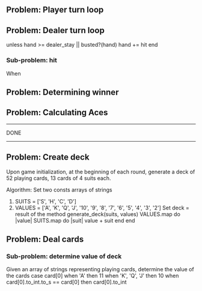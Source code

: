 ## Problem: Player turn loop

## Problem: Dealer turn loop
unless hand >= dealer_stay || busted?(hand)
  hand += hit
end

  ### Sub-problem: hit
  When 


## Problem: Determining winner

## Problem: Calculating Aces


___
DONE
___

## Problem: Create deck
Upon game initialization, at the beginning of each round, generate a deck of 52 playing cards, 13 cards of 4 suits each.

Algorithm:
Set two consts arrays of strings
  1. SUITS = ['S', 'H', 'C', 'D']
  2. VALUES = ['A', 'K', 'Q', 'J', '10', '9', '8', '7', '6', '5', '4', '3', '2']
Set deck = result of the method generate_deck(suits, values)
  VALUES.map do |value|
    SUITS.map do |suit|
      value + suit
    end
  end

## Problem: Deal cards

### Sub-problem: determine value of deck
Given an array of strings representing playing cards, determine the value of the cards
case card[0]
when 'A' then 11
when 'K', 'Q', 'J' then 10
when card[0].to_int.to_s == card[0] then card[0].to_int